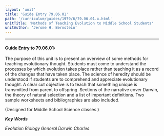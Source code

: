 ```yaml
---
layout: 'unit'
title: 'Guide Entry 79.06.01'
path: '/curriculum/guides/1979/6/79.06.01.x.html'
unitTitle: 'Methods of Teaching Evolution to Middle School Students'
unitAuthor: 'Jerome H. Bernstein'
---
```


<body>
<hr/>
 <h4>
  Guide Entry to 79.06.01:
 </h4>
 The purpose of this unit is to present an overview of some methods for teaching evolutionary thought.  Students must come to understand the processes by which evolution takes place rather than teaching it as a record of the changes that have taken place.  The science of heredity should be understood if students are to comprehend and appreciate evolutionary thought.  A clear cut objective is to teach that something unique is transmitted from parent to offspring.  Sections of the narrative cover Darwin, the theory of natural selection and a list of important definitions.  Two sample worksheets and bibliographies are also included.
 <p>
  (Designed for Middle School Science classes.)
 </p>
<p>
  <b>
   <i>
    Key Words
   </i>
  </b>
  <br/>
 </p>
 <p>
  <i>
   Evolution Biology General Darwin Charles
  </i>
 </p>

</body>
